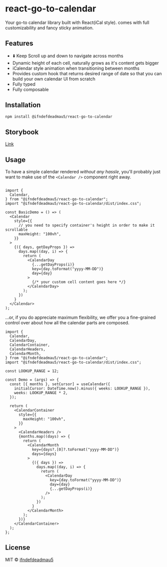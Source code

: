 # react-go-to-calendar
Your go-to calendar library built with React(iCal style). comes with full customizability and fancy sticky animation.

## Features

- ⬇️ Keep Scroll up and down to navigate across months
- Dynamic height of each cell, naturally grows as it's content gets bigger
- iCalendar style animation when transitioning between months
- Provides custom hook that returns desired range of date so that you can build your own calendar UI from scratch
- Fully typed
- Fully composable


## Installation
```sh
npm install @ifndefdeadmau5/react-go-to-calendar
```
## Storybook
[Link](https://62c58ee61cca03e84589abdf-pvwwggzmbg.chromatic.com/)

## Usage

To have a simple calendar rendered *without any hassle*, you'll probably just want to make use of the `<Calendar />` component right away.

```tsx

import {
  Calendar,
} from "@ifndefdeadmau5/react-go-to-calendar";
import "@ifndefdeadmau5/react-go-to-calendar/dist/index.css";

const BasicDemo = () => (
  <Calendar
    style={{
      // you need to specify container's height in order to make it scrollable
      maxHeight: "100vh",
    }}
  >
    {({ days, getDayProps }) =>
      days.map((day, i) => {
        return (
          <CalendarDay
            {...getDayProps(i)}
            key={day.toFormat("yyyy-MM-DD")}
            day={day}
          >
            {/* your custom cell content goes here */}
          </CalendarDay>
        );
      })
    }
  </Calendar>
);
```

...or, if you do appreciate maximum flexibility, we offer you a fine-grained control over about how all the calendar parts are composed.

```tsx
import {
  Calendar,
  CalendarDay,
  CalendarContainer,
  CalendarHeaders,
  CalendarMonth,
} from "@ifndefdeadmau5/react-go-to-calendar";
import "@ifndefdeadmau5/react-go-to-calendar/dist/index.css";

const LOOKUP_RANGE = 12;

const Demo = (args) => {
  const [{ months }, setCursor] = useCalendar({
    initialCursor: DateTime.now().minus({ weeks: LOOKUP_RANGE }),
    weeks: LOOKUP_RANGE * 2,
  });

  return (
    <CalendarContainer
      style={{
        maxHeight: "100vh",
      }}
    >
      <CalendarHeaders />
      {months.map((days) => {
        return (
          <CalendarMonth
            key={days?.[0]?.toFormat("yyyy-MM-DD")}
            days={days}
          >
            {({ days }) =>
              days.map((day, i) => {
                return (
                  <CalendarDay
                    key={day.toFormat("yyyy-MM-DD")}
                    day={day}
                    {...getDayProps(i)}
                  />
                );
              })
            }
          </CalendarMonth>
        );
      })}
    </CalendarContainer>
  );
};
```

## License

MIT © [ifndefdeadmau5](https://github.com/ifndefdeadmau5)
